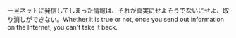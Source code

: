 <tr><td>一旦ネットに発信してしまった情報は、それが真実にせよそうでないにせよ、取り消しができない。<td><tr><tr><td>Whether it is true or not, once you send out information on the Internet, you can't take it back.<td><tr></table>

